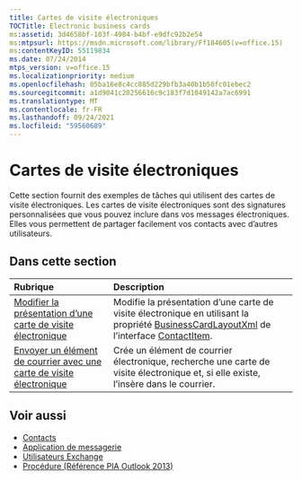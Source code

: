 ```yaml
---
title: Cartes de visite électroniques
TOCTitle: Electronic business cards
ms:assetid: 3d4658bf-103f-4984-b4bf-e9dfc92b2e54
ms:mtpsurl: https://msdn.microsoft.com/library/Ff184605(v=office.15)
ms:contentKeyID: 55119834
ms.date: 07/24/2014
mtps_version: v=office.15
ms.localizationpriority: medium
ms.openlocfilehash: 05ba16e8c4cc885d229bfb3a40b1b50fc01ebec2
ms.sourcegitcommit: a1d9041c20256616c9c183f7d1049142a7ac6991
ms.translationtype: MT
ms.contentlocale: fr-FR
ms.lasthandoff: 09/24/2021
ms.locfileid: "59560689"
---
```

# <a name="electronic-business-cards"></a>Cartes de visite électroniques

Cette section fournit des exemples de tâches qui utilisent des cartes de visite électroniques. Les cartes de visite électroniques sont des signatures personnalisées que vous pouvez inclure dans vos messages électroniques. Elles vous permettent de partager facilement vos contacts avec d’autres utilisateurs.

## <a name="in-this-section"></a>Dans cette section

|Rubrique|Description|
|:----|:----------|
|[Modifier la présentation d’une carte de visite électronique](how-to-modify-the-layout-of-an-electronic-business-card.md)  |Modifie la présentation d’une carte de visite électronique en utilisant la propriété [BusinessCardLayoutXml](https://msdn.microsoft.com/library/bb624276\(v=office.15\)) de l’interface [ContactItem](https://msdn.microsoft.com/library/bb644956\(v=office.15\)).|
|[Envoyer un élément de courrier avec une carte de visite électronique](how-to-send-a-mail-item-with-an-electronic-business-card.md) |Crée un élément de courrier électronique, recherche une carte de visite électronique et, si elle existe, l’insère dans le courrier.|

## <a name="see-also"></a>Voir aussi

- [Contacts](contacts.md)
- [Application de messagerie](mail.md)
- [Utilisateurs Exchange](exchange-users.md)
- [Procédure (Référence PIA Outlook 2013)](how-do-i-outlook-2013-pia-reference.md)

